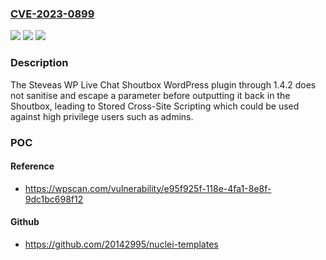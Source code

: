 ### [CVE-2023-0899](https://cve.mitre.org/cgi-bin/cvename.cgi?name=CVE-2023-0899)
![](https://img.shields.io/static/v1?label=Product&message=Steveas%20WP%20Live%20Chat%20Shoutbox&color=blue)
![](https://img.shields.io/static/v1?label=Version&message=n%2Fa&color=blue)
![](https://img.shields.io/static/v1?label=Vulnerability&message=CWE-79%20Cross-Site%20Scripting%20(XSS)&color=brighgreen)

### Description

The Steveas WP Live Chat Shoutbox WordPress plugin through 1.4.2 does not sanitise and escape a parameter before outputting it back in the Shoutbox, leading to Stored Cross-Site Scripting which could be used against high privilege users such as admins.

### POC

#### Reference
- https://wpscan.com/vulnerability/e95f925f-118e-4fa1-8e8f-9dc1bc698f12

#### Github
- https://github.com/20142995/nuclei-templates

